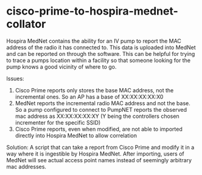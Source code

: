 # cisco-prime-to-hospira-mednet-collator
Hospira MedNet contains the ability for an IV pump to report the MAC address of the radio it has connected to.  This data is uploaded into MedNet and can be reported on through the software.  This can be helpful for trying to trace a pumps location within a facility so that someone looking for the pump knows a good vicinity of where to go.  

Issues:
 1. Cisco Prime reports only stores the base MAC address, not the incremental ones.  So an AP has a base of XX:XX:XX:XX:X0
 2. MedNet reports the incremental radio MAC address and not the base.  So a pump configured to connect to PumpNET reports the observed mac address as XX:XX:XX:XX:XY (Y being the controllers chosen incrementer for the specific SSID)
 3. Cisco Prime reports, even when modified, are not able to imported directly into Hospira MedNet to allow correlation
 
Solution:
 A script that can take a report from Cisco Prime and modify it in a way where it is ingestible by Hospira MedNet.  After importing, users of MedNet will see actual access point names instead of seemingly arbitrary mac addresses.
